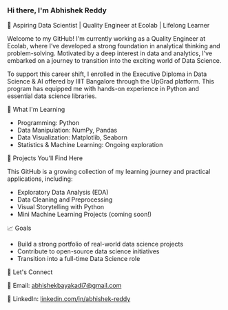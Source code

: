 ### Hi there, I'm Abhishek Reddy

🚀 Aspiring Data Scientist | Quality Engineer at Ecolab | Lifelong Learner

Welcome to my GitHub! I'm currently working as a Quality Engineer at Ecolab, where I’ve developed a strong foundation in analytical thinking and problem-solving. Motivated by a deep interest in data and analytics, I’ve embarked on a journey to transition into the exciting world of Data Science.

To support this career shift, I enrolled in the Executive Diploma in Data Science & AI offered by IIIT Bangalore through the UpGrad platform. This program has equipped me with hands-on experience in Python and essential data science libraries.


🧠 What I'm Learning
* Programming: Python
* Data Manipulation: NumPy, Pandas
* Data Visualization: Matplotlib, Seaborn
* Statistics & Machine Learning: Ongoing exploration

📂 Projects You'll Find Here

This GitHub is a growing collection of my learning journey and practical applications, including:
* Exploratory Data Analysis (EDA)
* Data Cleaning and Preprocessing
* Visual Storytelling with Python
* Mini Machine Learning Projects (coming soon!)

📈 Goals
* Build a strong portfolio of real-world data science projects
* Contribute to open-source data science initiatives
* Transition into a full-time Data Science role

🤝 Let's Connect

📧 Email: [abhishekbayakadi7@gmail.com](abhishekbayakadi7@gmail.com)

💼 LinkedIn: [linkedin.com/in/abhishek-reddy](https://www.linkedin.com/in/abhishek-reddy-bayakadi-27133b1aa/)
